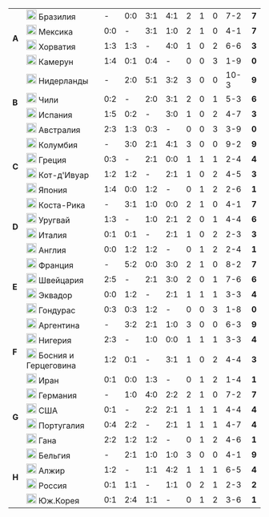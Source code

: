 <!--2021-10-05 00:16:04-->
<table class="g">
<tr><td rowspan=4><b> A</b></td><td class=col><img width="20px" src="/posts/ЧМ и ЧЕ по футболу/flg/br.svg"> Бразилия</td><td>-</td><td>0:0</td><td>3:1</td><td>4:1</td><td>2</td><td>1</td><td>0</td><td>7-2</td><td><b>7</b></td></tr>
<tr><td class=col><img width="20px" src="/posts/ЧМ и ЧЕ по футболу/flg/mx.svg"> Мексика</td><td>0:0</td><td>-</td><td>3:1</td><td>1:0</td><td>2</td><td>1</td><td>0</td><td>4-1</td><td><b>7</b></td></tr>
<tr><td class=col><img width="20px" src="/posts/ЧМ и ЧЕ по футболу/flg/hr.svg"> Хорватия</td><td>1:3</td><td>1:3</td><td>-</td><td>4:0</td><td>1</td><td>0</td><td>2</td><td>6-6</td><td><b>3</b></td></tr>
<tr class=bb><td class=col><img width="20px" src="/posts/ЧМ и ЧЕ по футболу/flg/cm.svg"> Камерун</td><td>1:4</td><td>0:1</td><td>0:4</td><td>-</td><td>0</td><td>0</td><td>3</td><td>1-9</td><td><b>0</b></td></tr>

<tr><td rowspan=4><b> B</b></td><td class=col><img width="20px" src="/posts/ЧМ и ЧЕ по футболу/flg/nl.svg"> Нидерланды</td><td>-</td><td>2:0</td><td>5:1</td><td>3:2</td><td>3</td><td>0</td><td>0</td><td>10-3</td><td><b>9</b></td></tr>
<tr><td class=col><img width="20px" src="/posts/ЧМ и ЧЕ по футболу/flg/cl.svg"> Чили</td><td>0:2</td><td>-</td><td>2:0</td><td>3:1</td><td>2</td><td>0</td><td>1</td><td>5-3</td><td><b>6</b></td></tr>
<tr><td class=col><img width="20px" src="/posts/ЧМ и ЧЕ по футболу/flg/es.svg"> Испания</td><td>1:5</td><td>0:2</td><td>-</td><td>3:0</td><td>1</td><td>0</td><td>2</td><td>4-7</td><td><b>3</b></td></tr>
<tr class=bb><td class=col><img width="20px" src="/posts/ЧМ и ЧЕ по футболу/flg/au.svg"> Австралия</td><td>2:3</td><td>1:3</td><td>0:3</td><td>-</td><td>0</td><td>0</td><td>3</td><td>3-9</td><td><b>0</b></td></tr>

<tr><td rowspan=4><b> C</b></td><td class=col><img width="20px" src="/posts/ЧМ и ЧЕ по футболу/flg/co.svg"> Колумбия</td><td>-</td><td>3:0</td><td>2:1</td><td>4:1</td><td>3</td><td>0</td><td>0</td><td>9-2</td><td><b>9</b></td></tr>
<tr><td class=col><img width="20px" src="/posts/ЧМ и ЧЕ по футболу/flg/gr.svg"> Греция </td><td>0:3</td><td>-</td><td>2:1</td><td>0:0</td><td>1</td><td>1</td><td>1</td><td>2-4</td><td><b>4</b></td></tr>
<tr><td class=col><img width="20px" src="/posts/ЧМ и ЧЕ по футболу/flg/ci.svg"> Кот-д'Ивуар </td><td>1:2</td><td>1:2</td><td>-</td><td>2:1</td><td>1</td><td>0</td><td>2</td><td>4-5</td><td><b>3</b></td></tr>
<tr class=bb><td class=col><img width="20px" src="/posts/ЧМ и ЧЕ по футболу/flg/jp.svg"> Япония </td><td>1:4</td><td>0:0</td><td>1:2</td><td>-</td><td>0</td><td>1</td><td>2</td><td>2-6</td><td><b>1</b></td></tr>

<tr><td rowspan=4><b> D</b></td><td class=col><img width="20px" src="/posts/ЧМ и ЧЕ по футболу/flg/cr.svg"> Коста-Рика</td><td>-</td><td>3:1</td><td>1:0</td><td>0:0</td><td>2</td><td>1</td><td>0</td><td>4-1</td><td><b>7</b></td></tr>
<tr><td class=col><img width="20px" src="/posts/ЧМ и ЧЕ по футболу/flg/uy.svg"> Уругвай</td><td>1:3</td><td>-</td><td>1:0</td><td>2:1</td><td>2</td><td>0</td><td>1</td><td>4-4</td><td><b>6</b></td></tr>
<tr><td class=col><img width="20px" src="/posts/ЧМ и ЧЕ по футболу/flg/it.svg"> Италия</td><td>0:1</td><td>0:1</td><td>-</td><td>2:1</td><td>1</td><td>0</td><td>2</td><td>2-3</td><td><b>3</b></td></tr>
<tr class=bb><td class=col><img width="20px" src="/posts/ЧМ и ЧЕ по футболу/flg/gb-eng.svg"> Англия</td><td>0:0</td><td>1:2</td><td>1:2</td><td>-</td><td>0</td><td>1</td><td>2</td><td>2-4</td><td><b>1</b></td></tr>

<tr><td rowspan=4><b> E</b></td><td class=col><img width="20px" src="/posts/ЧМ и ЧЕ по футболу/flg/fr.svg"> Франция</td><td>-</td><td>5:2</td><td>0:0</td><td>3:0</td><td>2</td><td>1</td><td>0</td><td>8-2</td><td><b>7</b></td></tr>
<tr><td class=col><img width="20px" src="/posts/ЧМ и ЧЕ по футболу/flg/ch.svg"> Швейцария</td><td>2:5</td><td>-</td><td>2:1</td><td>3:0</td><td>2</td><td>0</td><td>1</td><td>7-6</td><td><b>6</b></td></tr>
<tr><td class=col><img width="20px" src="/posts/ЧМ и ЧЕ по футболу/flg/ec.svg"> Эквадор</td><td>0:0</td><td>1:2</td><td>-</td><td>2:1</td><td>1</td><td>1</td><td>1</td><td>3-3</td><td><b>4</b></td></tr>
<tr class=bb><td class=col><img width="20px" src="/posts/ЧМ и ЧЕ по футболу/flg/hn.svg"> Гондурас</td><td>0:3</td><td>0:3</td><td>1:2</td><td>-</td><td>0</td><td>0</td><td>3</td><td>1-8</td><td><b>0</b></td></tr>

<tr><td rowspan=4><b> F</b></td><td class=col><img width="20px" src="/posts/ЧМ и ЧЕ по футболу/flg/ar.svg"> Аргентина</td><td>-</td><td>3:2</td><td>2:1</td><td>1:0</td><td>3</td><td>0</td><td>0</td><td>6-3</td><td><b>9</b></td></tr>
<tr><td class=col><img width="20px" src="/posts/ЧМ и ЧЕ по футболу/flg/ng.svg"> Нигерия</td><td>2:3</td><td>-</td><td>1:0</td><td>0:0</td><td>1</td><td>1</td><td>1</td><td>3-3</td><td><b>4</b></td></tr>
<tr><td class=col><img width="20px" src="/posts/ЧМ и ЧЕ по футболу/flg/ba.svg"> Босния и Герцеговина</td><td>1:2</td><td>0:1</td><td>-</td><td>3:1</td><td>1</td><td>0</td><td>2</td><td>4-4</td><td><b>3</b></td></tr>
<tr class=bb><td class=col><img width="20px" src="/posts/ЧМ и ЧЕ по футболу/flg/ir.svg"> Иран </td><td>0:1</td><td>0:0</td><td>1:3</td><td>-</td><td>0</td><td>1</td><td>2</td><td>1-4</td><td><b>1</b></td></tr>

<tr><td rowspan=4><b> G</b></td><td class=col><img width="20px" src="/posts/ЧМ и ЧЕ по футболу/flg/de.svg"> Германия </td><td>-</td><td>1:0</td><td>4:0</td><td>2:2</td><td>2</td><td>1</td><td>0</td><td>7-2</td><td><b>7</b></td></tr>
<tr><td class=col><img width="20px" src="/posts/ЧМ и ЧЕ по футболу/flg/us.svg"> США </td><td>0:1</td><td>-</td><td>2:2</td><td>2:1</td><td>1</td><td>1</td><td>1</td><td>4-4</td><td><b>4</b></td></tr>
<tr><td class=col><img width="20px" src="/posts/ЧМ и ЧЕ по футболу/flg/pt.svg"> Португалия </td><td>0:4</td><td>2:2</td><td>-</td><td>2:1</td><td>1</td><td>1</td><td>1</td><td>4-7</td><td><b>4</b></td></tr>
<tr class=bb><td class=col><img width="20px" src="/posts/ЧМ и ЧЕ по футболу/flg/gh.svg"> Гана </td><td>2:2</td><td>1:2</td><td>1:2</td><td>-</td><td>0</td><td>1</td><td>2</td><td>4-6</td><td><b>1</b></td></tr>

<tr><td rowspan=4><b> H</b></td><td class=col><img width="20px" src="/posts/ЧМ и ЧЕ по футболу/flg/be.svg"> Бельгия </td><td>-</td><td>2:1</td><td>1:0</td><td>1:0</td><td>3</td><td>0</td><td>0</td><td>4-1</td><td><b>9</b></td></tr>
<tr><td class=col><img width="20px" src="/posts/ЧМ и ЧЕ по футболу/flg/dz.svg"> Алжир </td><td>1:2</td><td>-</td><td>1:1</td><td>4:2</td><td>1</td><td>1</td><td>1</td><td>6-5</td><td><b>4</b></td></tr>
<tr><td class=col><img width="20px" src="/posts/ЧМ и ЧЕ по футболу/flg/ru.svg"> Россия </td><td>0:1</td><td>1:1</td><td>-</td><td>1:1</td><td>0</td><td>2</td><td>1</td><td>2-3</td><td><b>2</b></td></tr>
<tr><td class=col><img width="20px" src="/posts/ЧМ и ЧЕ по футболу/flg/kr.svg"> Юж.Корея </td><td>0:1</td><td>2:4</td><td>1:1</td><td>-</td><td>0</td><td>1</td><td>2</td><td>3-6</td><td><b>1</b></td></tr>
</table>
